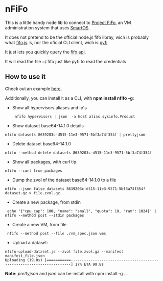 # nFiFo

This is a little handy node lib to connect to [Project FiFo](https://docs.project-fifo.net/), an VM administration system that uses [SmartOS](http://smartos.org/).

It does not pretend to be the official node.js fifo libray, wich is probably what [fifo.js](https://github.com/project-fifo/fifo.js) is, nor the oficial CLI client, wich is [pyfi](https://github.com/project-fifo/pyfi).

It just lets you quickly query the [fifo api](https://project-fifo.net/display/PF/API).

It will read the file ~/.fifo just like pyfi to read the credentials

## How to use it

Check out an example [here](https://github.com/project-fifo/nfifo/tests/).

Additionally, you can install it as a CLI, with **npm install nfifo -g**:

* Show all hypervisors aliases and ip's

  ``` nfifo hypervisors | json  -a host alias sysinfo.Product```

* Show dataset base64-14.1.0 details

 ```nfifo datasets 8639203c-d515-11e3-9571-5bf3a74f354f | prettyjson```

* Delete dataset base64-14.1.0

 ```nfifo --method delete datasets 8639203c-d515-11e3-9571-5bf3a74f354f```

* Show all packages, with curl tip

 ```nfifo --curl true packages```


* Dump the zvol of the dataset base64-14.1.0 to a file

 ```nfifo --json false datasets 8639203c-d515-11e3-9571-5bf3a74f354f dataset.gz > file.zvol.gz```

* Create a new package, from stdin

 ``` echo '{"cpu_cap": 100, "name": "small", "quota": 10, "ram": 1024}' | nfifo --method post --stdin packages```

* Create a new VM, from file

 ``` nfifo --method post --file ./vm_spec.json vms```

* Upload a dataset:
```
nfifo-upload-dataset.js --zvol file.zvol.gz --manifest manifest_file.json
Uploading (19.0s) [===========----------------------------------------------------------------------] 17% ETA 90.8s
```


**Note:**
  *prettyjson* and *json* can be install with npm install -g ...